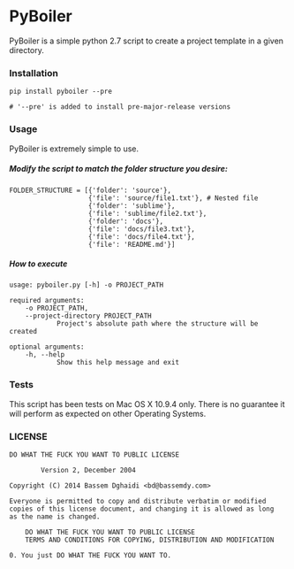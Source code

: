# PyBoiler
PyBoiler is a simple python 2.7 script to create a project template in a given directory.

### Installation

	pip install pyboiler --pre
	
	# '--pre' is added to install pre-major-release versions

### Usage
PyBoiler is extremely simple to use. 

##### Modify the script to match the folder structure you desire:


	FOLDER_STRUCTURE = [{'folder': 'source'}, 
                   		{'file': 'source/file1.txt'}, # Nested file
						{'folder': 'sublime'}, 
						{'file': 'sublime/file2.txt'}, 
						{'folder': 'docs'}, 
						{'file': 'docs/file3.txt'}, 
						{'file': 'docs/file4.txt'},
						{'file': 'README.md'}]

##### How to execute

	usage: pyboiler.py [-h] -o PROJECT_PATH

	required arguments:
  		-o PROJECT_PATH, 
  		--project-directory PROJECT_PATH 
  				Project's absolute path where the structure will be created  		
                        	
    optional arguments:
      	-h, --help 	
      			Show this help message and exit

	
	

### Tests
This script has been tests on Mac OS X 10.9.4 only. There is no guarantee it will perform as expected on other Operating Systems.

### LICENSE

	DO WHAT THE FUCK YOU WANT TO PUBLIC LICENSE

			Version 2, December 2004

	Copyright (C) 2014 Bassem Dghaidi <bd@bassemdy.com>

	Everyone is permitted to copy and distribute verbatim or modified
	copies of this license document, and changing it is allowed as long
	as the name is changed.

		DO WHAT THE FUCK YOU WANT TO PUBLIC LICENSE
		TERMS AND CONDITIONS FOR COPYING, DISTRIBUTION AND MODIFICATION

	0. You just DO WHAT THE FUCK YOU WANT TO.